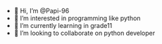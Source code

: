- 👋 Hi, I’m @Papi-96
- 👀 I’m interested in programming like python
- 🌱 I’m currently learning in grade11
- 💞️ I’m looking to collaborate on python developer

<!---
Papi-96/Papi-96 is a ✨ special ✨ repository because its `README.md` (this file) appears on your GitHub profile.
You can click the Preview link to take a look at your changes.
--->
